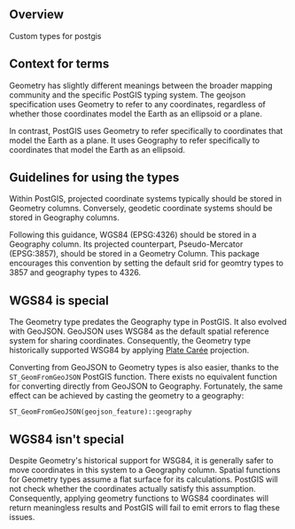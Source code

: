 ## Overview
Custom types for postgis

## Context for terms
Geometry has slightly different meanings between the broader mapping community and the specific PostGIS typing system. The geojson specification uses Geometry to refer to any coordinates, regardless of whether those coordinates model the Earth as an ellipsoid or a plane. 

In contrast, PostGIS uses Geometry to refer specifically to coordinates that model the Earth as a plane. It uses Geography to refer specifically to coordinates that model the Earth as an ellipsoid.

## Guidelines for using the types
Within PostGIS, projected coordinate systems typically should be stored in Geometry columns. Conversely, geodetic coordinate systems should be stored in Geography columns.

Following this guidance, WGS84 (EPSG:4326) should be stored in a Geography column.
Its projected counterpart, Pseudo-Mercator (EPSG:3857), should be stored in a Geometry Column. This package encourages this convention by setting the default srid for geomtry types to 3857 and geography types to 4326.

## WGS84 is special
The Geometry type predates the Geography type in PostGIS. It also evolved with GeoJSON. GeoJSON uses WSG84 as the default spatial reference system for sharing coordinates. Consequently, the Geometry type historically supported WSG84 by applying [Plate Carée](https://en.wikipedia.org/wiki/Equirectangular_projection) projection.

Converting from GeoJSON to Geometry types is also easier, thanks to the `ST_GeomFromGeoJSON` PostGIS function. There exists no equivalent function for converting directly from GeoJSON to Geography. Fortunately, the same effect can be achieved by casting the geometry to a geography:
```
ST_GeomFromGeoJSON(geojson_feature)::geography
```

## WGS84 isn't special
Despite Geometry's historical support for WSG84, it is generally safer to move coordinates in this system to a Geography column. Spatial functions for Geometry types assume a flat surface for its calculations. PostGIS will not check whether the coordinates actually satisfy this assumption. Consequently, applying geometry functions to WGS84 coordinates will return meaningless results and PostGIS will fail to emit errors to flag these issues.

